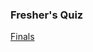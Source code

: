 ### Fresher's Quiz

[Finals](https://www.canva.com/design/DAFd5fiuvvc/sXG3yX1WKE6_zdYpzCOvXA/view?utm_content=DAFd5fiuvvc&utm_campaign=designshare&utm_medium=link&utm_source=publishsharelink)